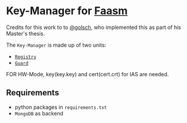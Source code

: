 # Key-Manager for [Faasm](https://github.com/faasm/faasm)

Credits for this work to to [@golsch](https://github.com/golsch), who implemented this as part of his Master's thesis.

The ```Key-Manager``` is made up of two units:
* [```Registry```](./doc/registry.md)
* [```Guard```](./doc/guard.md)

FOR HW-Mode, key(key.key) and cert(cert.crt) for IAS are needed.

## Requirements
- python packages in `requirements.txt`
- ```MongoDB``` as backend
